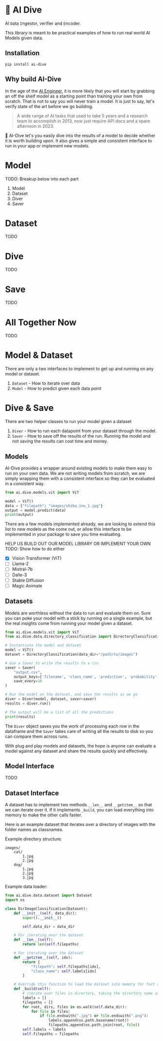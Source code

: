 # 🤿 AI Dive

AI `D`ata `I`ngestor, `V`erifier and `E`ncoder.

This library is meant to be practical examples of how to run real world AI Models given data.

## Installation

```
pip install ai-dive
```

## Why build AI-Dive

In the age of the [AI Engineer](https://www.latent.space/p/ai-engineer), it is more likely that you will start by grabbing an off the shelf model as a starting point than training your own from scratch. That is not to say you will never train a model. It is just to say, let's verify state of the art before we go building.

> A wide range of AI tasks that used to take 5 years and a research team to accomplish in 2013, now just require API docs and a spare afternoon in 2023.

🤿 AI-Dive let's you easily dive into the results of a model to decide whether it is worth building upon. It also gives a simple and consistent interface to run in your app or implement new models.

# Model

TODO: Breakup below into each part

1) Model
2) Dataset
3) Diver
4) Saver

# Dataset

TODO

# Dive

TODO

# Save

TODO

# All Together Now

TODO

# Model & Dataset

There are only a two interfaces to implement to get up and running on any model or dataset.

1) `Dataset` - How to iterate over data
2) `Model` - How to predict given each data point

# Dive & Save

There are two helper classes to run your model given a dataset

1) `Diver` - How to run each datapoint from your dataset through the model.
2) `Saver` - How to save off the results of the run. Running the model and not saving the results can cost time and money.

## Models

AI-Dive provides a wrapper around existing models to make them easy to run on your own data. We are not writing models from scratch, we are simply wrapping them with a consistent interface so they can be evaluated in a consistent way.

```python
from ai.dive.models.vit import ViT

model = ViT()
data = {"filepath": "images/shiba_inu_1.jpg"}
output = model.predict(data)
print(output)
```

There are a few models implemented already, we are looking to extend this list to new models as the come out, or allow this interface to be implemented in your package to save you time evaluating.

HELP US BUILD OUT OUR MODEL LIBRARY OR IMPLEMENT YOUR OWN
TODO: Show how to do either

* [x] Vision Transformer (ViT)
* [ ] Llama-2
* [ ] Mistral-7b
* [ ] Dalle-3
* [ ] Stable Diffusion
* [ ] Magic Animate

## Datasets

Models are worthless without the data to run and evaluate them on. Sure you can poke your model with a stick by running on a single example, but the real insights come from running your model given a dataset.

```python
from ai.dive.models.vit import ViT
from ai.dive.data.directory_classification import DirectoryClassification

# Instantiate the model and dataset
model = ViT()
dataset = DirectoryClassification(data_dir="/path/to/images")

# Use a Saver to write the results to a csv
saver = Saver(
    "output.csv",
    output_keys=['filename', 'class_name', 'prediction', 'probability'],
    save_every=10
)

# Run the model on the dataset, and save the results as we go
diver = Diver(model, dataset, saver=saver)
results = diver.run()

# The output will be a list of all the predictions
print(results)
```

The `Diver` object saves you the work of processing each row in the dataframe and the `Saver` takes care of writing all the results to disk so you can compare them across runs.

With plug and play models and datasets, the hope is anyone can evaluate a model against any dataset and share the results quickly and effectively.

## Model Interface

TODO

## Dataset Interface

A dataset has to implement two methods `__len__` and `__getitem__` so that we can iterate over it. If it implements `_build`, you can load everything into memory to make the other calls faster.

Here is an example dataset that iterates over a directory of images with the folder names as classnames.

Example directory structure:

```
images/
    cat/
        1.jpg
        2.jpg
    dog/
        1.jpg
        2.jpg
        3.jpg
```

Example data loader:

```python
from ai.dive.data.dataset import Dataset
import os

class DirImageClassification(Dataset):
    def __init__(self, data_dir):
        super().__init__()

        self.data_dir = data_dir

    # For iterating over the dataset
    def __len__(self):
        return len(self.filepaths)

    # For iterating over the dataset
    def __getitem__(self, idx):
        return {
            "filepath": self.filepaths[idx],
            "class_name": self.labels[idx]
        }

    # Override this function to load the dataset into memory for fast access
    def _build(self):
        # iterate over files in directory, taking the directory name as the label
        labels = []
        filepaths = []
        for root, dirs, files in os.walk(self.data_dir):
            for file in files:
                if file.endswith(".jpg") or file.endswith(".png"):
                    labels.append(os.path.basename(root))
                    filepaths.append(os.path.join(root, file))
        self.labels = labels
        self.filepaths = filepaths
```

